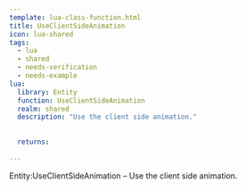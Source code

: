 ```yaml
---
template: lua-class-function.html
title: UseClientSideAnimation
icon: lua-shared
tags:
  - lua
  - shared
  - needs-verification
  - needs-example
lua:
  library: Entity
  function: UseClientSideAnimation
  realm: shared
  description: "Use the client side animation."
  
  
  returns:
    
---
```


<div class="lua__search__keywords">
Entity:UseClientSideAnimation &#x2013; Use the client side animation.
</div>
